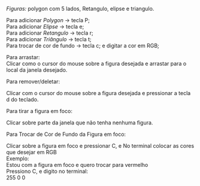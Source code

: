 <p><em>Figuras:</em> polygon com 5 lados, Retangulo, elipse e triangulo.</p>

<p>Para adicionar <em>Polygon</em> -> tecla P;</br>
Para adicionar <em>Elipse </em>  -> tecla e;</br>
Para adicionar <em>Retangulo</em> -> tecla r;</br>
Para adicionar <em>Triângulo</em> -> tecla t;</br>
Para trocar de cor de fundo  -> tecla c; e digitar a cor em RGB;</br>
</p>
<p>
Para arrastar:</br>
Clicar como o cursor do mouse sobre a figura desejada e arrastar para o local da janela desejado.
<p>
Para remover/deletar:

Clicar com o cursor do mouse sobre a figura desejada e pressionar a tecla d do teclado.

Para tirar a figura em foco:

Clicar sobre parte da janela que não tenha nenhuma figura.
  
Para Trocar de Cor de Fundo da Figura em foco:
  
Clicar sobre a figura em foco e pressionar C, e No terminal colocar as cores que desejar em RGB</br>
Exemplo:</br>
Estou com a figura em foco e quero trocar para vermelho </br>
Pressiono C, e digito no terminal: </br>
255
0
0






